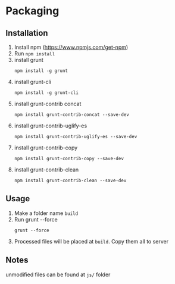 # Packaging
## Installation

1. Install npm (https://www.npmjs.com/get-npm)
2. Run `npm install`
3. install grunt
    ```
    npm install -g grunt
    ```
4. install grunt-cli
    ```
    npm install -g grunt-cli
    ```
5. install grunt-contrib concat
    ```
    npm install grunt-contrib-concat --save-dev
    ```
6. install grunt-contrib-uglify-es
    ```
    npm install grunt-contrib-uglify-es --save-dev
    ```
7. install grunt-contrib-copy
    ```
    npm install grunt-contrib-copy --save-dev
    ```
7. install grunt-contrib-clean
    ```
    npm install grunt-contrib-clean --save-dev
    ```

## Usage
1. Make a folder name `build`
2. Run grunt --force
    ```
    grunt --force
    ```
3. Processed files will be placed at `build`. Copy them all to server

## Notes
unmodified files can be found at `js/` folder